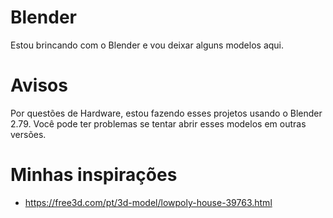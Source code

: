 # Blender
Estou brincando com o Blender e vou deixar alguns modelos aqui.

# Avisos
Por questões de Hardware, estou fazendo esses projetos usando o Blender 2.79. Você pode ter problemas se tentar abrir esses modelos em outras versões.

# Minhas inspirações
* https://free3d.com/pt/3d-model/lowpoly-house-39763.html

